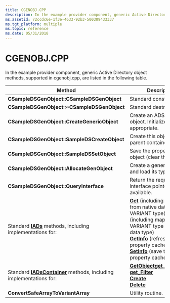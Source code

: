 ```yaml
---
title: CGENOBJ.CPP
description: In the example provider component, generic Active Directory object methods, supported in cgenobj.cpp, are listed in the following table.
ms.assetid: 72ccdc6e-1f3e-4633-92b3-500309433337
ms.tgt_platform: multiple
ms.topic: reference
ms.date: 05/31/2018
---
```


# CGENOBJ.CPP

In the example provider component, generic Active Directory object methods, supported in cgenobj.cpp, are listed in the following table.



| Method                                                                                  | Description                                                                                                                                                                                                                                                                                                                 |
|-----------------------------------------------------------------------------------------|-----------------------------------------------------------------------------------------------------------------------------------------------------------------------------------------------------------------------------------------------------------------------------------------------------------------------------|
| **CSampleDSGenObject::CSampleDSGenObject**                                              | Standard constructor.                                                                                                                                                                                                                                                                                                       |
| **CSampleDSGenObject::~CSampleDSGenObject**                                             | Standard destructor.                                                                                                                                                                                                                                                                                                        |
| **CSampleDSGenObject::CreateGenericObject**                                             | Create an ADS generic object. Initialize as appropriate.                                                                                                                                                                                                                                                                    |
| **CSampleDSGenObject::SampleDSCreateObject**                                            | Create this object in its parent container.                                                                                                                                                                                                                                                                                 |
| **CSampleDSGenObject::SampleDSSetObject**                                               | Save the properties of this object (clear the cache).                                                                                                                                                                                                                                                                       |
| **CSampleDSGenObject::AllocateGenObject**                                               | Create a generic object and load its type data.                                                                                                                                                                                                                                                                             |
| **CSampleDSGenObject::QueryInterface**                                                  | Return the requested interface pointer, if available.                                                                                                                                                                                                                                                                       |
| Standard [**IADs**](/windows/desktop/api/Iads/nn-iads-iads) methods, including implementations for:                   | [**Get**](/windows/desktop/api/Iads/nf-iads-iads-get) (including mapping from native data type to VARIANT type) [**Put**](/windows/desktop/api/Iads/nf-iads-iads-put) (including mapping from VARIANT type to native data type)<br/> [**GetInfo**](/windows/desktop/api/Iads/nf-iads-iads-getinfo) (refresh the property cache)<br/> [**SetInfo**](/windows/desktop/api/Iads/nf-iads-iads-setinfo) (save the property cache)<br/> |
| Standard [**IADsContainer**](/windows/desktop/api/Iads/nn-iads-iadscontainer) methods, including implementations for: | [**GetObject**](/windows/desktop/api/Iads/nf-iads-iadscontainer-getobject)[**get\_\_NewEnum**](/windows/desktop/api/Iads/nf-iads-iadscontainer-get__newenum)<br/> [**get\_Filter**](iadscontainer-property-methods.md)<br/> [**Create**](/windows/desktop/api/Iads/nf-iads-iadscontainer-create)<br/> [**Delete**](/windows/desktop/api/Iads/nf-iads-iadscontainer-delete)<br/>                                            |
| **ConvertSafeArrayToVariantArray**                                                      | Utility routine.                                                                                                                                                                                                                                                                                                            |



 

 

 





